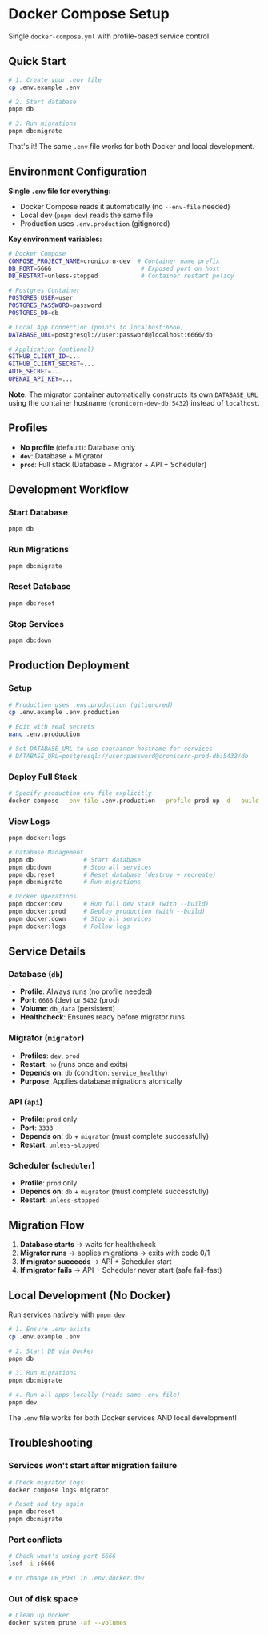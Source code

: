 # Docker Compose Setup

Single `docker-compose.yml` with profile-based service control.

## Quick Start

```bash
# 1. Create your .env file
cp .env.example .env

# 2. Start database
pnpm db

# 3. Run migrations
pnpm db:migrate
```

That's it! The same `.env` file works for both Docker and local development.

## Environment Configuration

**Single `.env` file for everything:**
- Docker Compose reads it automatically (no `--env-file` needed)
- Local dev (`pnpm dev`) reads the same file
- Production uses `.env.production` (gitignored)

**Key environment variables:**
```bash
# Docker Compose
COMPOSE_PROJECT_NAME=cronicorn-dev  # Container name prefix
DB_PORT=6666                         # Exposed port on host
DB_RESTART=unless-stopped            # Container restart policy

# Postgres Container
POSTGRES_USER=user
POSTGRES_PASSWORD=password
POSTGRES_DB=db

# Local App Connection (points to localhost:6666)
DATABASE_URL=postgresql://user:password@localhost:6666/db

# Application (optional)
GITHUB_CLIENT_ID=...
GITHUB_CLIENT_SECRET=...
AUTH_SECRET=...
OPENAI_API_KEY=...
```

**Note:** The migrator container automatically constructs its own `DATABASE_URL` using the container hostname (`cronicorn-dev-db:5432`) instead of `localhost`.

## Profiles

- **No profile** (default): Database only
- **`dev`**: Database + Migrator
- **`prod`**: Full stack (Database + Migrator + API + Scheduler)

## Development Workflow

### Start Database
```bash
pnpm db
```

### Run Migrations
```bash
pnpm db:migrate
```

### Reset Database
```bash
pnpm db:reset
```

### Stop Services
```bash
pnpm db:down
```

## Production Deployment

### Setup
```bash
# Production uses .env.production (gitignored)
cp .env.example .env.production

# Edit with real secrets
nano .env.production

# Set DATABASE_URL to use container hostname for services
# DATABASE_URL=postgresql://user:password@cronicorn-prod-db:5432/db
```

### Deploy Full Stack
```bash
# Specify production env file explicitly
docker compose --env-file .env.production --profile prod up -d --build
```

### View Logs
```bash
pnpm docker:logs
```

```bash
# Database Management
pnpm db              # Start database
pnpm db:down         # Stop all services
pnpm db:reset        # Reset database (destroy + recreate)
pnpm db:migrate      # Run migrations

# Docker Operations
pnpm docker:dev      # Run full dev stack (with --build)
pnpm docker:prod     # Deploy production (with --build)
pnpm docker:down     # Stop all services
pnpm docker:logs     # Follow logs
```

## Service Details

### Database (`db`)
- **Profile**: Always runs (no profile needed)
- **Port**: `6666` (dev) or `5432` (prod)
- **Volume**: `db_data` (persistent)
- **Healthcheck**: Ensures ready before migrator runs

### Migrator (`migrator`)
- **Profiles**: `dev`, `prod`
- **Restart**: `no` (runs once and exits)
- **Depends on**: `db` (condition: `service_healthy`)
- **Purpose**: Applies database migrations atomically

### API (`api`)
- **Profile**: `prod` only
- **Port**: `3333`
- **Depends on**: `db` + `migrator` (must complete successfully)
- **Restart**: `unless-stopped`

### Scheduler (`scheduler`)
- **Profile**: `prod` only
- **Depends on**: `db` + `migrator` (must complete successfully)
- **Restart**: `unless-stopped`

## Migration Flow

1. **Database starts** → waits for healthcheck
2. **Migrator runs** → applies migrations → exits with code 0/1
3. **If migrator succeeds** → API + Scheduler start
4. **If migrator fails** → API + Scheduler never start (safe fail-fast)

## Local Development (No Docker)

Run services natively with `pnpm dev`:
```bash
# 1. Ensure .env exists
cp .env.example .env

# 2. Start DB via Docker
pnpm db

# 3. Run migrations
pnpm db:migrate

# 4. Run all apps locally (reads same .env file)
pnpm dev
```

The `.env` file works for both Docker services AND local development!

## Troubleshooting

### Services won't start after migration failure
```bash
# Check migrator logs
docker compose logs migrator

# Reset and try again
pnpm db:reset
pnpm db:migrate
```

### Port conflicts
```bash
# Check what's using port 6666
lsof -i :6666

# Or change DB_PORT in .env.docker.dev
```

### Out of disk space
```bash
# Clean up Docker
docker system prune -af --volumes
```
